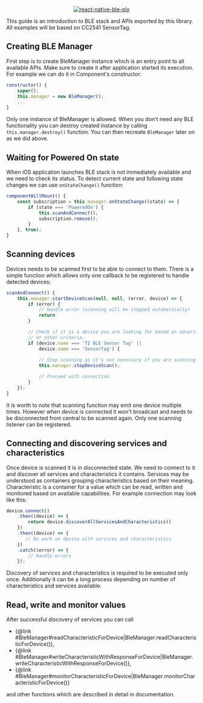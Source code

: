 <p align="center">
  <a href="https://github.com/Polidea/react-native-ble-plx"><img alt="react-native-ble-plx" src="logo.png" /></a>
</p>

This guide is an introduction to BLE stack and APIs exported by this library. All examples
will be based on CC2541 SensorTag.

## Creating BLE Manager

First step is to create BleManager instance which is an entry point to all available APIs.
Make sure to create it after application started its execution. For example we can do it in
Component's constructor:

```js
constructor() {
    super();
    this.manager = new BleManager();
    ...
}
```

Only one instance of BleManager is allowed. When you don't need any BLE functionality you
can destroy created instance by calling `this.manager.destroy()` function. You can then
recreate `BleManager` later on as we did above.

## Waiting for Powered On state

When iOS application launches BLE stack is not immediately available and we need to check its status.
To detect current state and following state changes we can use `onStateChange()` function:

```js
componentWillMount() {
    const subscription = this.manager.onStateChange((state) => {
        if (state === 'PoweredOn') {
            this.scanAndConnect();
            subscription.remove();
        }
    }, true);
}
```

## Scanning devices

Devices needs to be scanned first to be able to connect to them. There is a simple function
which allows only one callback to be registered to handle detected devices:

```js
scanAndConnect() {
    this.manager.startDeviceScan(null, null, (error, device) => {
        if (error) {
            // Handle error (scanning will be stopped automatically)
            return
        }

        // Check if it is a device you are looking for based on advertisement data
        // or other criteria.
        if (device.name === 'TI BLE Sensor Tag' || 
            device.name === 'SensorTag') {
            
            // Stop scanning as it's not necessary if you are scanning for one device.
            this.manager.stopDeviceScan();

            // Proceed with connection.
        }
    });
}
```

It is worth to note that scanning function may emit one device multiple times. However 
when device is connected it won't broadcast and needs to be disconnected from central 
to be scanned again. Only one scanning listener can be registered.

## Connecting and discovering services and characteristics

Once device is scanned it is in disconnected state. We need to connect to it and discover 
all services and characteristics it contains. Services may be understood
as containers grouping characteristics based on their meaning. Characteristic is a
container for a value which can be read, written and monitored based on available
capabilities. For example connection may look like this:

```javascript
device.connect()
    .then((device) => {
        return device.discoverAllServicesAndCharacteristics()
    })
    .then((device) => {
       // Do work on device with services and characteristics
    })
    .catch((error) => {
        // Handle errors
    });
```

Discovery of services and characteristics is required to be executed only once. Additionally
it can be a long process depending on number of characteristics and services available.

## Read, write and monitor values

After successful discovery of services you can call 
* {@link #BleManager#readCharacteristicForDevice|BleManager.readCharacteristicForDevice()},
* {@link #BleManager#writeCharacteristicWithResponseForDevice|BleManager.writeCharacteristicWithResponseForDevice()}, 
* {@link #BleManager#monitorCharacteristicForDevice|BleManager.monitorCharacteristicForDevice()}

and other functions which are described in detail in documentation.

